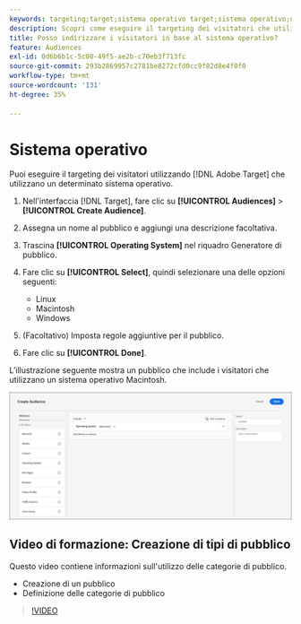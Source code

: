 ```yaml
---
keywords: targeting;target;sistema operativo target;sistema operativo;os target;os;linux target;linux;windows target;windows;macintosh target;macintosh;mac;mac target;win;win target
description: Scopri come eseguire il targeting dei visitatori che utilizzano un determinato sistema operativo (Linux, Macintosh o Windows).
title: Posso indirizzare i visitatori in base al sistema operativo?
feature: Audiences
exl-id: 0d6b6b1c-5c00-49f5-ae2b-c70eb3f713fc
source-git-commit: 293b2869957c2781be8272cfd0cc9f82d8e4f0f0
workflow-type: tm+mt
source-wordcount: '131'
ht-degree: 35%

---
```


# Sistema operativo

Puoi eseguire il targeting dei visitatori utilizzando [!DNL Adobe Target] che utilizzano un determinato sistema operativo.

1. Nell&#39;interfaccia [!DNL Target], fare clic su **[!UICONTROL Audiences]** > **[!UICONTROL Create Audience]**.
1. Assegna un nome al pubblico e aggiungi una descrizione facoltativa.
1. Trascina **[!UICONTROL Operating System]** nel riquadro Generatore di pubblico.
1. Fare clic su **[!UICONTROL Select]**, quindi selezionare una delle opzioni seguenti:

   * Linux
   * Macintosh
   * Windows

1. (Facoltativo) Imposta regole aggiuntive per il pubblico.
1. Fare clic su **[!UICONTROL Done]**.

L’illustrazione seguente mostra un pubblico che include i visitatori che utilizzano un sistema operativo Macintosh.

![immagine target_os](assets/target_os.png)

## Video di formazione: Creazione di tipi di pubblico

Questo video contiene informazioni sull&#39;utilizzo delle categorie di pubblico.

* Creazione di un pubblico
* Definizione delle categorie di pubblico

>[!VIDEO](https://video.tv.adobe.com/v/17392)
